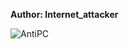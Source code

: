 <b>Author: Internet_attacker</b>

![AntiPC](https://github.com/yuankong666/Ultimate-RAT-Collection/assets/128066597/f1b6794e-599f-4f97-ad88-bd7ade980878)
